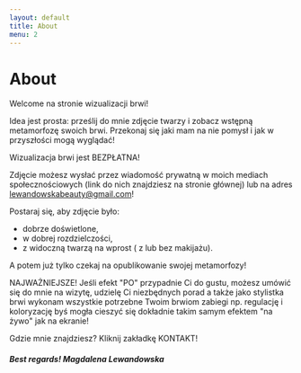 ```yaml
---
layout: default
title: About
menu: 2
---
```


# About

Welcome na stronie wizualizacji brwi!

Idea jest prosta: prześlij do mnie zdjęcie twarzy i zobacz wstępną metamorfozę swoich brwi. Przekonaj się jaki mam na nie pomysł i jak w przyszłości mogą wyglądać! 

Wizualizacja brwi jest BEZPŁATNA!

Zdjęcie możesz wysłać przez wiadomość prywatną w moich mediach społecznościowych (link do nich znajdziesz na stronie głównej) lub na adres lewandowskabeauty@gmail.com! 

Postaraj się, aby zdjęcie było: 
* dobrze doświetlone,
* w dobrej rozdzielczości, 
* z widoczną twarzą na wprost ( z lub bez makijażu).

A potem już tylko czekaj na opublikowanie swojej metamorfozy! 

NAJWAŻNIEJSZE!
Jeśli efekt "PO" przypadnie Ci do gustu, możesz umówić się do mnie na wizytę, udzielę Ci niezbędnych porad a także jako stylistka brwi wykonam wszystkie potrzebne Twoim brwiom zabiegi np. regulację i koloryzację byś mogła cieszyć się dokładnie takim samym efektem "na żywo" jak na ekranie!

Gdzie mnie znajdziesz? 
Kliknij zakładkę KONTAKT!



##### Best regards! Magdalena Lewandowska
